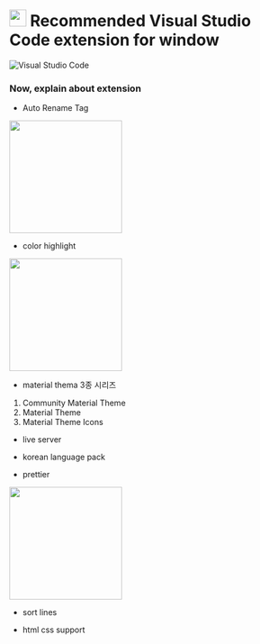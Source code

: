 <h1><img src="https://em-content.zobj.net/thumbs/160/microsoft/319/star_2b50.png" height="30px"/> Recommended Visual Studio Code extension for window</h1>

![Visual Studio Code](https://img.shields.io/badge/Visual%20Studio%20Code-0078d7.svg?style=for-the-badge&logo=visual-studio-code&logoColor=white)

<h3> Now, explain about extension </h3>

* Auto Rename Tag
<img src="https://formulahendry.gallerycdn.vsassets.io/extensions/formulahendry/auto-rename-tag/0.1.10/1644319230173/Microsoft.VisualStudio.Services.Icons.Default" width="200" height="200">

* color highlight
<img src="https://uploads-ssl.webflow.com/5eb8fbee91fb65499c7f5f42/5efb66190e13b94325f2b654_Highlight%20picture.svg" width="200" height="200">

* material thema 3종 시리즈
1. Community Material Theme
2. Material Theme
3. Material Theme Icons

* live server

* korean language pack

* prettier
<img src="https://unpkg.com/prettier-logo@1.0.3/images/prettier-banner-light.svg" width="200" height="200">

* sort lines

* html css support

